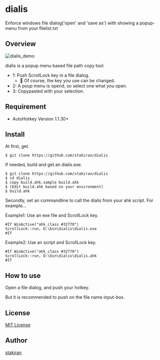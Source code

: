 # dialis
Enforce windows file dialog('open' and 'save as') with showing a popup-menu from your filelist.txt

## Overview
![dialis_demo](https://user-images.githubusercontent.com/23325839/70042641-93954380-1602-11ea-9c88-12f37b9e1b40.gif)

dialis is a popup menu based file path copy tool.

- 1: Push <kdb>ScrollLock</kdb> key in a file dialog.
  - :memo: Of course, the key you use can be changed.
- 2: A poup menu is opend, so select one what you open.
- 3: Copypasted with your selection.

## Requirement
- AutoHotkey Version 1.1.30+

## Install
At first, get.

```
$ git clone https://github.com/stakiran/dialis
```

If needed, build and get an dialis.exe.

```
$ git clone https://github.com/stakiran/dialis
$ cd dialis
$ copy build.ahk.sample build.ahk
$ (Edit build.ahk based on your environment)
$ build.ahk
```

Secondly, set an commandline to call the dialis from your ahk script. For example...

Example1: Use an exe file and <kdb>ScrollLock</kdb> key.

```ahk
#If WinActive("ahk_class #32770")
ScrollLock::run, D:\bin\dialis\dialis.exe
#If
```

Example2: Use an script and <kdb>ScrollLock</kdb> key.

```ahk
#If WinActive("ahk_class #32770")
ScrollLock::run, D:\bin\dialis\dialis.ahk
#If
```

## How to use
Open a file dialog, and push your hotkey.

But it is recommended to push on the file name input-box.

## License
[MIT License](LICENSE)

## Author
[stakiran](https://github.com/stakiran)

